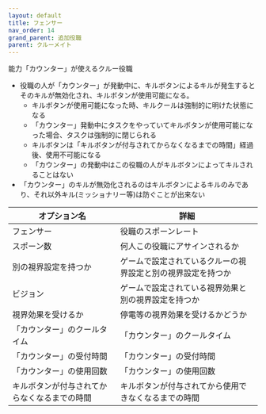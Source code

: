 ```yaml
---
layout: default
title: フェンサー
nav_order: 14
grand_parent: 追加役職
parent: クルーメイト
---
```


能力「カウンター」が使えるクルー役職<br>
* 役職の人が「カウンター」が発動中に、キルボタンによるキルが発生するとそのキルが無効化され、キルボタンが使用可能になる。
  * キルボタンが使用可能になった時、キルクールは強制的に明けた状態になる
  * 「カウンター」発動中にタスクをやっていてキルボタンが使用可能になった場合、タスクは強制的に閉じられる
  * キルボタンは「キルボタンが付与されてからなくなるまでの時間」経過後、使用不可能になる
  * 「カウンター」の発動中はこの役職の人がキルボタンによってキルされることはない
* 「カウンター」のキルが無効化されるのはキルボタンによるキルのみであり、それ以外キル(ミッショナリー等)は防ぐことが出来ない

|  オプション名 |  詳細  |
| ---- | ---- |
|  フェンサー  | 役職のスポーンレート |
|  スポーン数  | 何人この役職にアサインされるか |
|  別の視界設定を持つか  |  ゲームで設定されているクルーの視界設定と別の視界設定を持つか  |
|  ビジョン  |  ゲームで設定されている視界効果と別の視界設定を持つか  |
|  視界効果を受けるか  |  停電等の視界効果を受けるかどうか  |
|  「カウンター」のクールタイム  | 「カウンター」のクールタイム |
|  「カウンター」の受付時間  |  「カウンター」の受付時間  |
|  「カウンター」の使用回数  |  「カウンター」の使用回数  |
|  キルボタンが付与されてからなくなるまでの時間  |  キルボタンが付与されてから使用できなくなるまでの時間  |